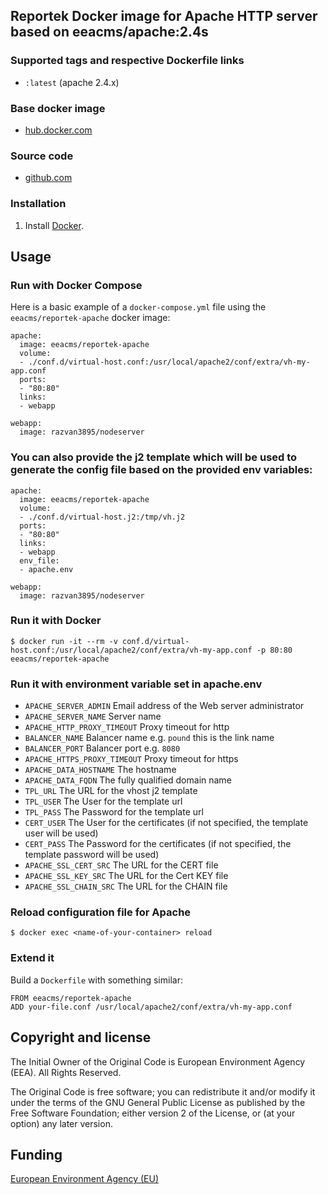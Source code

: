 ## Reportek Docker image for Apache HTTP server based on eeacms/apache:2.4s

### Supported tags and respective Dockerfile links

  - `:latest` (apache 2.4.x)

### Base docker image

 - [hub.docker.com](https://registry.hub.docker.com/u/eeacms/reportek-apache)


### Source code

  - [github.com](http://github.com/eea/eea.docker.reportek.apache)


### Installation

1. Install [Docker](https://www.docker.com/).

## Usage


### Run with Docker Compose

Here is a basic example of a `docker-compose.yml` file using the `eeacms/reportek-apache` docker image:

    apache:
      image: eeacms/reportek-apache
      volume:
      - ./conf.d/virtual-host.conf:/usr/local/apache2/conf/extra/vh-my-app.conf
      ports:
      - "80:80"
      links:
      - webapp

    webapp:
      image: razvan3895/nodeserver


### You can also provide the j2 template which will be used to generate the config file based on the provided env variables:

    apache:
      image: eeacms/reportek-apache
      volume:
      - ./conf.d/virtual-host.j2:/tmp/vh.j2
      ports:
      - "80:80"
      links:
      - webapp
      env_file:
      - apache.env

    webapp:
      image: razvan3895/nodeserver

### Run it with Docker

    $ docker run -it --rm -v conf.d/virtual-host.conf:/usr/local/apache2/conf/extra/vh-my-app.conf -p 80:80 eeacms/reportek-apache


### Run it with environment variable set in apache.env

* `APACHE_SERVER_ADMIN` Email address of the Web server administrator
* `APACHE_SERVER_NAME` Server name
* `APACHE_HTTP_PROXY_TIMEOUT` Proxy timeout for http
* `BALANCER_NAME` Balancer name e.g. `pound` this is the link name
* `BALANCER_PORT` Balancer port e.g. `8080`
* `APACHE_HTTPS_PROXY_TIMEOUT` Proxy timeout for https
* `APACHE_DATA_HOSTNAME` The hostname
* `APACHE_DATA_FQDN` The fully qualified domain name
* `TPL_URL` The URL for the vhost j2 template
* `TPL_USER` The User for the template url
* `TPL_PASS` The Password for the template url
* `CERT_USER` The User for the certificates (if not specified, the template user will be used)
* `CERT_PASS` The Password for the certificates (if not specified, the template password will be used)
* `APACHE_SSL_CERT_SRC` The URL for the CERT file
* `APACHE_SSL_KEY_SRC` The URL for the Cert KEY file
* `APACHE_SSL_CHAIN_SRC` The URL for the CHAIN file

### Reload configuration file for Apache

    $ docker exec <name-of-your-container> reload


### Extend it

Build a `Dockerfile` with something similar:

    FROM eeacms/reportek-apache
    ADD your-file.conf /usr/local/apache2/conf/extra/vh-my-app.conf


## Copyright and license

The Initial Owner of the Original Code is European Environment Agency (EEA).
All Rights Reserved.

The Original Code is free software;
you can redistribute it and/or modify it under the terms of the GNU
General Public License as published by the Free Software Foundation;
either version 2 of the License, or (at your option) any later
version.


## Funding

[European Environment Agency (EU)](http://eea.europa.eu)
